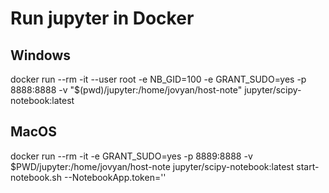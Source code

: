 # Run jupyter in Docker
## Windows
docker run --rm -it --user root -e NB_GID=100 -e GRANT_SUDO=yes -p 8888:8888 -v "$(pwd)/jupyter:/home/jovyan/host-note" jupyter/scipy-notebook:latest

## MacOS
docker run --rm -it -e GRANT_SUDO=yes -p 8889:8888 -v $PWD/jupyter:/home/jovyan/host-note jupyter/scipy-notebook:latest start-notebook.sh --NotebookApp.token=''